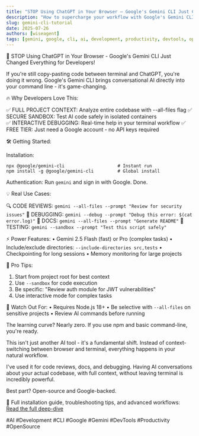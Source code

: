 ```yaml
---
title: "STOP Using ChatGPT in Your Browser – Google's Gemini CLI Just Changed Everything for Developers!"
description: "How to supercharge your workflow with Google's Gemini CLI: project-wide code reviews, debugging, docs, and more—all from your terminal."
slug: gemini-cli-tutorial
date: 2025-07-26
authors: [wiseagent]
tags: [gemini, google, cli, ai, development, productivity, devtools, opensource]
---
```


🚀 STOP Using ChatGPT in Your Browser - Google's Gemini CLI Just Changed Everything for Developers!

If you're still copy-pasting code between terminal and ChatGPT, you're doing it wrong. Google's Gemini CLI brings conversational AI directly into your command line - it's game-changing.

🔥 Why Developers Love This:

✅ FULL PROJECT CONTEXT: Analyze entire codebase with --all-files flag
✅ SECURE SANDBOX: Test AI code safely in isolated containers  
✅ INTERACTIVE DEBUGGING: Real-time help in your terminal workflow
✅ FREE TIER: Just need a Google account - no API keys required
<!--truncate-->
🛠️ Getting Started:

Installation:
```
npx @google/gemini-cli                    # Instant run
npm install -g @google/gemini-cli         # Global install
```

Authentication: Run `gemini` and sign in with Google. Done.

💡 Real Use Cases:

🔍 CODE REVIEWS: `gemini --all-files --prompt "Review for security issues"`
🐛 DEBUGGING: `gemini --debug --prompt "Debug this error: $(cat error.log)"`
📝 DOCS: `gemini --all-files --prompt "Generate README"`
🧪 TESTING: `gemini --sandbox --prompt "Test this script safely"`

⚡ Power Features:
• Gemini 2.5 Flash (fast) or Pro (complex tasks)
• Include/exclude directories: `--include-directories src,tests`
• Checkpointing for long sessions
• Memory monitoring for large projects

🎯 Pro Tips:
1. Start from project root for best context
2. Use `--sandbox` for code execution
3. Be specific: "Review auth module for JWT vulnerabilities"
4. Use interactive mode for complex tasks

🚨 Watch Out For:
• Requires Node.js 18+
• Be selective with `--all-files` on sensitive projects
• Review AI commands before running

The learning curve? Nearly zero. If you use npm and basic command-line, you're ready.

This isn't just another AI tool - it's a fundamental shift. Instead of context-switching between browser and terminal, everything happens in your natural workflow.

I've used it for code reviews, docs, and debugging. Having AI conversations about your actual codebase, with full context, without leaving terminal is incredibly powerful.

Best part? Open-source and Google-backed. 

📖 Full installation guide, troubleshooting tips, and advanced workflows: [Read the full deep-dive](https://wiseagent.github.io/blogs/docs/GenAI/gemini/cli-guide)

 #AI #Development #CLI #Google #Gemini #DevTools #Productivity #OpenSource